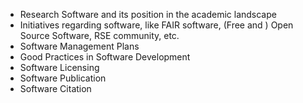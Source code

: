 - Research Software and its position in the academic landscape
- Initiatives regarding software, like FAIR software, (Free and ) Open Source Software, RSE community, etc.
- Software Management Plans
- Good Practices in Software Development
- Software Licensing
- Software Publication
- Software Citation
